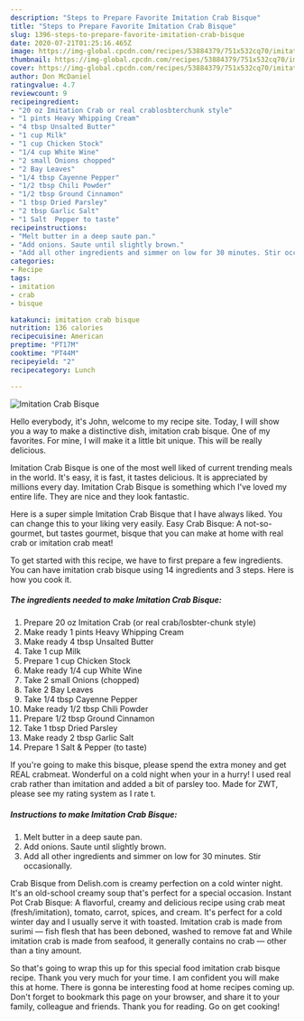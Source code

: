 ```yaml
---
description: "Steps to Prepare Favorite Imitation Crab Bisque"
title: "Steps to Prepare Favorite Imitation Crab Bisque"
slug: 1396-steps-to-prepare-favorite-imitation-crab-bisque
date: 2020-07-21T01:25:16.465Z
image: https://img-global.cpcdn.com/recipes/53884379/751x532cq70/imitation-crab-bisque-recipe-main-photo.jpg
thumbnail: https://img-global.cpcdn.com/recipes/53884379/751x532cq70/imitation-crab-bisque-recipe-main-photo.jpg
cover: https://img-global.cpcdn.com/recipes/53884379/751x532cq70/imitation-crab-bisque-recipe-main-photo.jpg
author: Don McDaniel
ratingvalue: 4.7
reviewcount: 9
recipeingredient:
- "20 oz Imitation Crab or real crablosbterchunk style"
- "1 pints Heavy Whipping Cream"
- "4 tbsp Unsalted Butter"
- "1 cup Milk"
- "1 cup Chicken Stock"
- "1/4 cup White Wine"
- "2 small Onions chopped"
- "2 Bay Leaves"
- "1/4 tbsp Cayenne Pepper"
- "1/2 tbsp Chili Powder"
- "1/2 tbsp Ground Cinnamon"
- "1 tbsp Dried Parsley"
- "2 tbsp Garlic Salt"
- "1 Salt  Pepper to taste"
recipeinstructions:
- "Melt butter in a deep saute pan."
- "Add onions. Saute until slightly brown."
- "Add all other ingredients and simmer on low for 30 minutes. Stir occasionally."
categories:
- Recipe
tags:
- imitation
- crab
- bisque

katakunci: imitation crab bisque 
nutrition: 136 calories
recipecuisine: American
preptime: "PT17M"
cooktime: "PT44M"
recipeyield: "2"
recipecategory: Lunch

---
```



![Imitation Crab Bisque](https://img-global.cpcdn.com/recipes/53884379/751x532cq70/imitation-crab-bisque-recipe-main-photo.jpg)

Hello everybody, it's John, welcome to my recipe site. Today, I will show you a way to make a distinctive dish, imitation crab bisque. One of my favorites. For mine, I will make it a little bit unique. This will be really delicious.

Imitation Crab Bisque is one of the most well liked of current trending meals in the world. It's easy, it is fast, it tastes delicious. It is appreciated by millions every day. Imitation Crab Bisque is something which I've loved my entire life. They are nice and they look fantastic.

Here is a super simple Imitation Crab Bisque that I have always liked. You can change this to your liking very easily. Easy Crab Bisque: A not-so-gourmet, but tastes gourmet, bisque that you can make at home with real crab or imitation crab meat!


To get started with this recipe, we have to first prepare a few ingredients. You can have imitation crab bisque using 14 ingredients and 3 steps. Here is how you cook it.

<!--inarticleads1-->

##### The ingredients needed to make Imitation Crab Bisque:

1. Prepare 20 oz Imitation Crab (or real crab/losbter-chunk style)
1. Make ready 1 pints Heavy Whipping Cream
1. Make ready 4 tbsp Unsalted Butter
1. Take 1 cup Milk
1. Prepare 1 cup Chicken Stock
1. Make ready 1/4 cup White Wine
1. Take 2 small Onions (chopped)
1. Take 2 Bay Leaves
1. Take 1/4 tbsp Cayenne Pepper
1. Make ready 1/2 tbsp Chili Powder
1. Prepare 1/2 tbsp Ground Cinnamon
1. Take 1 tbsp Dried Parsley
1. Make ready 2 tbsp Garlic Salt
1. Prepare 1 Salt &amp; Pepper (to taste)


If you&#39;re going to make this bisque, please spend the extra money and get REAL crabmeat. Wonderful on a cold night when your in a hurry! I used real crab rather than imitation and added a bit of parsley too. Made for ZWT, please see my rating system as I rate t. 

<!--inarticleads2-->

##### Instructions to make Imitation Crab Bisque:

1. Melt butter in a deep saute pan.
1. Add onions. Saute until slightly brown.
1. Add all other ingredients and simmer on low for 30 minutes. Stir occasionally.


Crab Bisque from Delish.com is creamy perfection on a cold winter night. It&#39;s an old-school creamy soup that&#39;s perfect for a special occasion. Instant Pot Crab Bisque: A flavorful, creamy and delicious recipe using crab meat (fresh/imitation), tomato, carrot, spices, and cream. It&#39;s perfect for a cold winter day and I usually serve it with toasted. Imitation crab is made from surimi — fish flesh that has been deboned, washed to remove fat and While imitation crab is made from seafood, it generally contains no crab — other than a tiny amount. 

So that's going to wrap this up for this special food imitation crab bisque recipe. Thank you very much for your time. I am confident you will make this at home. There is gonna be interesting food at home recipes coming up. Don't forget to bookmark this page on your browser, and share it to your family, colleague and friends. Thank you for reading. Go on get cooking!
